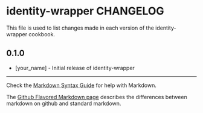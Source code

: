 identity-wrapper CHANGELOG
==========================

This file is used to list changes made in each version of the identity-wrapper cookbook.

0.1.0
-----
- [your_name] - Initial release of identity-wrapper

- - -
Check the [Markdown Syntax Guide](http://daringfireball.net/projects/markdown/syntax) for help with Markdown.

The [Github Flavored Markdown page](http://github.github.com/github-flavored-markdown/) describes the differences between markdown on github and standard markdown.

